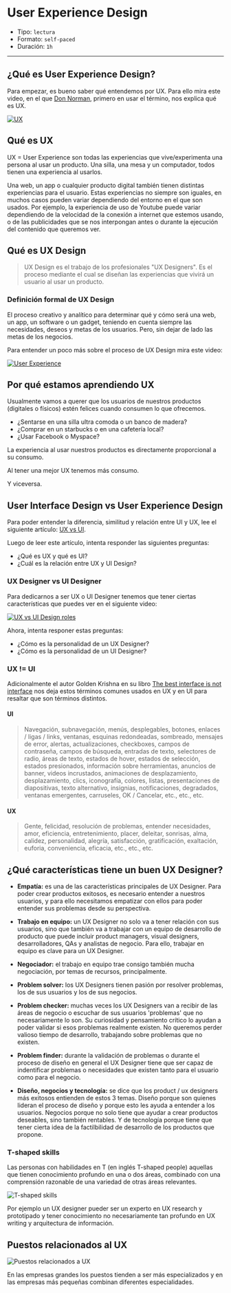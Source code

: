 # User Experience Design

- Tipo: `lectura`
- Formato: `self-paced`
- Duración: `1h`

***

## ¿Qué es User Experience Design?

Para empezar, es bueno saber qué entendemos por UX. Para ello mira este video,
en el que [Don Norman](https://es.wikipedia.org/wiki/Donald_Norman), primero en
usar el término, nos explica qué es UX.

[![UX](https://i.ytimg.com/vi/9BdtGjoIN4E/0.jpg)](https://www.youtube.com/watch?v=9BdtGjoIN4E&cc_lang_pref=es&cc_load_policy=1)

## Qué es UX

UX = User Experience son todas las experiencias que vive/experimenta una persona
al usar un producto. Una silla, una mesa y un computador, todos tienen una
experiencia al usarlos.

Una web, un app o cualquier producto digital también tienen distintas
experiencias para el usuario. Estas experiencias no siempre son iguales, en
muchos casos pueden variar dependiendo del entorno en el que son usados. Por
ejemplo, la experiencia de uso de Youtube puede variar dependiendo de la
velocidad de la conexión a internet que estemos usando, o de las publicidades
que se nos interpongan antes o durante la ejecución del contenido que queremos
ver.

## Qué es UX Design

> UX Design es el trabajo de los profesionales "UX Designers". Es el proceso
> mediante el cual se diseñan las experiencias que vivirá un usuario al usar un
> producto.

### Definición formal de UX Design

El proceso creativo y analítico para determinar qué y cómo será una web, un app,
un software o un gadget, teniendo en cuenta siempre las necesidades, deseos y
metas de los usuarios. Pero, sin dejar de lado las metas de los negocios.

Para entender un poco más sobre el proceso de UX Design mira este video:

[![User Experience](https://img.youtube.com/vi/wmmVhVIxW-A/0.jpg)](https://www.youtube.com/watch?v=wmmVhVIxW-A&amp=&feature=youtu.be)

## Por qué estamos aprendiendo UX

Usualmente vamos a querer que los usuarios de nuestros productos (digitales o
físicos) estén felices cuando consumen lo que ofrecemos.

- ¿Sentarse en una silla ultra comoda o un banco de madera?
- ¿Comprar en un starbucks o en una cafetería local?
- ¿Usar Facebook o Myspace?

La experiencia al usar nuestros productos es directamente proporcional a su
consumo.

Al tener una mejor UX tenemos más consumo.

Y viceversa.

## User Interface Design vs User Experience Design

Para poder entender la diferencia, similitud y relación entre UI y UX, lee el
siguiente artículo: [UX vs UI](http://blog.acantu.com/que-es-ux-y-ui/).

Luego de leer este artículo, intenta responder las siguientes preguntas:

- ¿Qué es UX y qué es UI?
- ¿Cuál es la relación entre UX y UI Design?

### UX Designer vs UI Designer

Para dedicarnos a ser UX o UI Designer tenemos que tener ciertas características
que puedes ver en el siguiente video:

[![UX vs UI Design roles](https://img.youtube.com/vi/ft5TzxG-LAc/0.jpg)](https://www.youtube.com/watch?v=ft5TzxG-LAc&cc_lang_pref=es&cc_load_policy=1)

Ahora, intenta responer estas preguntas:

- ¿Cómo es la personalidad de un UX Designer?
- ¿Cómo es la personalidad de un UI Designer?

### UX != UI

Adicionalmente el autor Golden Krishna en su libro [The best interface is not interface](http://www.nointerface.com/book/)
nos deja estos términos comunes usados en UX y en UI para resaltar que son
términos distintos.

#### UI

> Navegación, subnavegación, menús, desplegables, botones, enlaces / ligas /
> links, ventanas, esquinas redondeadas, sombreado, mensajes de error, alertas,
> actualizaciones, checkboxes, campos de contraseña, campos de búsqueda,
> entradas de texto, selectores de radio, áreas de texto, estados de hover,
> estados de selección, estados presionados, información sobre herramientas,
> anuncios de banner, videos incrustados, animaciones de desplazamiento,
> desplazamiento, clics, iconografía, colores, listas, presentaciones de
> diapositivas, texto alternativo, insignias, notificaciones, degradados,
> ventanas emergentes, carruseles, OK / Cancelar, etc., etc., etc.

#### UX

> Gente, felicidad, resolución de problemas, entender necesidades, amor,
> eficiencia, entretenimiento, placer, deleitar, sonrisas, alma, calidez,
> personalidad, alegría, satisfacción, gratificación, exaltación, euforia,
> conveniencia,  eficacia, etc., etc., etc.


## ¿Qué características tiene un buen UX Designer?

* **Empatía:** es una de las características principales de UX Designer. Para
poder crear productos exitosos, es necesario entender a nuestros usuarios, y
para ello necesitamos empatizar con ellos para poder entender sus problemas
desde su perspectiva.


* **Trabajo en equipo:** un UX Designer no solo va a tener relación con sus
  usuarios, sino que también va a trabajar con un equipo de desarrollo de
  producto que puede incluir product managers, visual designers,
  desarrolladores, QAs y analistas de negocio. Para ello, trabajar en equipo es
  clave para un UX Designer.
* **Negociador:** el trabajo en equipo trae consigo también mucha negociación,
  por temas de recursos, principalmente.
* **Problem solver:** los UX Designers tienen pasión por resolver problemas, los
  de sus usuarios y los de sus negocios.
* **Problem checker:** muchas veces los UX Designers van a recibir de las áreas
  de negocio o escuchar de sus usuarios 'problemas' que no necesariamente lo
  son. Su curiosidad y pensamiento crítico lo ayudan a poder validar si esos
  problemas realmente existen. No queremos perder valioso tiempo de desarrollo,
  trabajando sobre problemas que no existen.
* **Problem finder:** durante la validación de problemas o durante el proceso de
  diseño en general el UX Designer tiene que ser capaz de indentificar problemas
  o necesidades que existen tanto para el usuario como para el negocio.
* **Diseño, negocios y tecnología:** se dice que los product / ux designers más
  exitosos entienden de estos 3 temas. Diseño porque son quienes lideran el
  proceso de diseño y porque esto les ayuda a entender a los usuarios. Negocios
  porque no solo tiene que ayudar a crear productos deseables, sino también
  rentables. Y de tecnología porque tiene que tener cierta idea de la
  factilbilidad de desarrollo de los productos que propone.

### T-shaped skills

Las personas con habilidades en T (en inglés T-shaped people) aquellas que
tienen conocimiento profundo en una o dos áreas, combinado con una comprensión
razonable de una variedad de otras áreas relevantes.

![T-shaped skills](https://fotos.subefotos.com/96bdd078734baef5f177c55bc9c05a78o.png)

Por ejemplo un UX designer pueder ser un experto en UX research y prototipado y
tener conocimiento no necesariamente tan profundo en UX writing y arquitectura
de información.


## Puestos relacionados al UX

![Puestos relacionados a UX](https://fotos.subefotos.com/8e6469bf296f6e99f434ab723e68534do.jpg)

En las empresas grandes los puestos tienden a ser más especializados y en las
empresas más pequeñas combinan diferentes especialidades.

